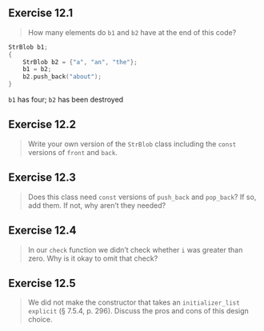 ## Exercise 12.1

> How many elements do `b1` and `b2` have at the end of this code?
```cpp
StrBlob b1; 
{ 
	StrBlob b2 = {"a", "an", "the"}; 
	b1 = b2; 
	b2.push_back("about"); 
}
```

`b1` has four; `b2` has been destroyed

## Exercise 12.2

> Write your own version of the `StrBlob` class including the `const` versions of `front` and `back`.

## Exercise 12.3

> Does this class need `const` versions of `push_back` and `pop_back`? If so, add them. If not, why aren’t they needed?

## Exercise 12.4

> In our `check` function we didn’t check whether `i` was greater than zero. Why is it okay to omit that check?

## Exercise 12.5

> We did not make the constructor that takes an `initializer_list explicit` (§ 7.5.4, p. 296). Discuss the pros and cons of this design choice.